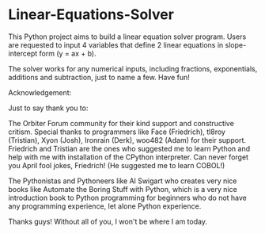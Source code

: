 # Linear-Equations-Solver
This Python project aims to build a linear equation solver program. Users are requested to input 4 variables that define 2 linear equations in slope-intercept form (y = ax + b). 

The solver works for any numerical inputs, including fractions, exponentials, additions and subtraction, just to name a few.
Have fun!

Acknowledgement:

Just to say thank you to:

The Orbiter Forum community for their kind support and constructive critism. Special thanks to programmers like Face (Friedrich), tl8roy (Tristian), Xyon (Josh), Ironrain (Derk), woo482 (Adam) for their support. Friedrich and Tristian are the ones who suggested me to learn Python and help with me with installation of the CPython interpreter.
Can never forget you April fool jokes, Friedrich! (He suggested me to learn COBOL!)

The Pythonistas and Pythoneers like Al Swigart who creates very nice books like Automate the Boring Stuff with Python, which is a very nice introduction book to Python programming for beginners who do not have any programming experience, let alone Python experience.

Thanks guys! Without all of you, I won't be where I am today. 
